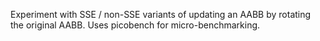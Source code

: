 Experiment with SSE / non-SSE variants of updating an AABB by rotating the original AABB. Uses picobench for micro-benchmarking.
